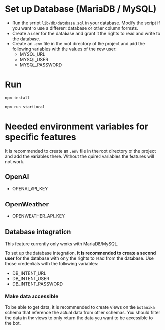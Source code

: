 # Set up Database (MariaDB / MySQL)

- Run the script `lib/db/database.sql` in your database. Modify the script if you want to use a different database or other column formats.
- Create a user for the database and grant it the rights to read and write to the database.
- Create an `.env` file in the root directory of the project and add the following variables with the values of the new user:
  - MYSQL_URL
  - MYSQL_USER
  - MYSQL_PASSWORD
    
# Run

```bash
npm install
```

```bash
npm run startLocal
```

# Needed environment variables for specific features

It is recommended to create an `.env` file in the root directory of the project and add the variables there.
Without the quired variables the features will not work.

## OpenAI

- OPENAI_API_KEY

## OpenWeather

- OPENWEATHER_API_KEY

## Database integration

This feature currently only works with MariaDB/MySQL.

To set up the database integration, **it is recommended to create a second user** for the database with only the rights to read from the database.
Use those credentials with the following variables:

- DB_INTENT_URL
- DB_INTENT_USER
- DB_INTENT_PASSWORD

### Make data accessible
To be able to get data, it is recommended to create views on the `botanika` schema that reference the actual data from other schemas.
You should filter the data in the views to only return the data you want to be accessible to the bot.